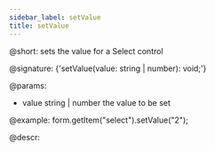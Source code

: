 ```yaml
---
sidebar_label: setValue
title: setValue
---          
```


@short: sets the value for a Select control

@signature: {'setValue(value: string | number): void;'}

@params:
- value     string | number     the value to be set  

@example:
form.getItem("select").setValue("2");

@descr:
